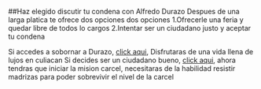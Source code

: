 ##Haz elegido discutir tu condena con Alfredo Durazo
Despues de una larga platica te ofrece dos opciones dos opciones
1.Ofrecerle una feria y quedar libre de todos lo cargos
2.Intentar ser un ciudadano justo y aceptar tu condena 

Si accedes a sobornar a Durazo, [click aqui](ocho.md), Disfrutaras de una vida llena de lujos en culiacan
Si decides ser un ciudadano bueno, [click aqui](nueve.md), ahora tendras que iniciar la mision carcel, necesitaras de la habilidad resistir madrizas para poder sobrevivir el nivel de la carcel
